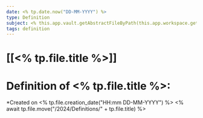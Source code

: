 ```yaml
---
date: <% tp.date.now("DD-MM-YYYY") %>
type: Definition
subject: <% this.app.vault.getAbstractFileByPath(this.app.workspace.getLastOpenFiles()[0]).parent.name %>
tags: definition
---
```

# [[<% tp.file.title %>]]

# Definition of <% tp.file.title %>:
*Created on <% tp.file.creation_date("HH:mm DD-MM-YYYY") %>
<% await tp.file.move("/2024/Definitions/" + tp.file.title) %>

